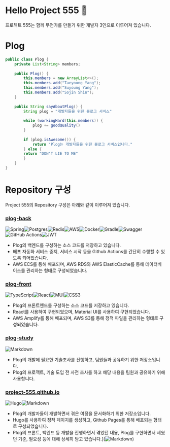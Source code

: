 # Hello Project 555 👋
프로젝트 555는 함께 무언가를 만들기 위한 개발자 3인으로 이루어져 있습니다.


# Plog
```java
public class Plog {
    private List<String> members;
    
    public Plog() {
        this.members = new ArrayList<>();
        this.members.add("Taeyoung Yang");
        this.members.add("Suyoung Yang");
        this.members.add("Sojin Shin");
    }
    
    public String sayAboutPlog() {
        String plog = "개발자들을 위한 블로그 서비스"
        
        while (workingHard(this.members)) {
            plog += goodQuality()
        }
        
        if (plog.isAwesome()) {
            return "Plog는 개발자들을 위한 블로그 서비스입니다."
        } else {
        return "DON'T LIE TO ME"
        }
    }
}
```



# Repository 구성
Project 555의 Repository 구성은 아래와 같이 이루어져 있습니다.

### [plog-back](https://github.com/project-555/plog-back)
![Spring](https://img.shields.io/badge/spring-%236DB33F.svg?style=for-the-badge&logo=spring&logoColor=white)![Postgres](https://img.shields.io/badge/postgres-%23316192.svg?style=for-the-badge&logo=postgresql&logoColor=white)![Redis](https://img.shields.io/badge/redis-%23DD0031.svg?style=for-the-badge&logo=redis&logoColor=white)![AWS](https://img.shields.io/badge/AWS-%23FF9900.svg?style=for-the-badge&logo=amazon-aws&logoColor=white)![Docker](https://img.shields.io/badge/docker-%230db7ed.svg?style=for-the-badge&logo=docker&logoColor=white)![Gradle](https://img.shields.io/badge/Gradle-02303A.svg?style=for-the-badge&logo=Gradle&logoColor=white)![Swagger](https://img.shields.io/badge/-Swagger-%23Clojure?style=for-the-badge&logo=swagger&logoColor=white)![GitHub Actions](https://img.shields.io/badge/github%20actions-%232671E5.svg?style=for-the-badge&logo=githubactions&logoColor=white)![JWT](https://img.shields.io/badge/JWT-black?style=for-the-badge&logo=JSON%20web%20tokens)
- Plog의 백엔드를 구성하는 소스 코드를 저장하고 있습니다.
- 배포 자동화 서비스 중지, 서비스 시작 등을 Github Actions를 간단히 수행할 수 있도록 되어있습니다.
- AWS ECS를 통해 배포되며, AWS RDS와 AWS ElasticCache를 통해 데이터베이스를 관리하는 형태로 구성되었습니다.

### [plog-front](https://github.com/project-555/plog-front)
![TypeScript](https://img.shields.io/badge/typescript-%23007ACC.svg?style=for-the-badge&logo=typescript&logoColor=white)![React](https://img.shields.io/badge/react-%2320232a.svg?style=for-the-badge&logo=react&logoColor=%2361DAFB)![MUI](https://img.shields.io/badge/MUI-%230081CB.svg?style=for-the-badge&logo=mui&logoColor=white)![CSS3](https://img.shields.io/badge/css3-%231572B6.svg?style=for-the-badge&logo=css3&logoColor=white)
- Plog의 프론트엔드를 구성하는 소스 코드를 저장하고 있습니다.
- React를 사용하여 구현되었으며, Material UI를 사용하여 구현되었습니다.
- AWS Amplify를 통해 배포되며, AWS S3를 통해 정적 파일을 관리하는 형태로 구성되었습니다.

### [plog-study](https://github.com/project-555/plog-study)
![Markdown](https://img.shields.io/badge/markdown-%23000000.svg?style=for-the-badge&logo=markdown&logoColor=white)
- Plog의 개발에 필요한 기술조사를 진행하고, 팀원들과 공유하기 위한 저장소입니다.
- Plog의 프로젝트, 기술 도입 전 사전 조사를 하고 해당 내용을 팀원과 공유하기 위해 사용합니다.

### [project-555.github.io](https://github.com/project-555/project-555.github.io)
![Hugo](https://img.shields.io/badge/Hugo-black.svg?style=for-the-badge&logo=Hugo)![Markdown](https://img.shields.io/badge/markdown-%23000000.svg?style=for-the-badge&logo=markdown&logoColor=white)
- Plog의 개발자들이 개발하면서 겪은 여정을 문서화하기 위한 저장소입니다.
- Hugo를 사용하여 정적 페이지를 생성하고, Github Pages를 통해 배포되는 형태로 구성되었습니다.
- Plog의 프론트, 백엔드 등 개발을 진행하면서 겪었던 내용, Plog를 구현하면서 세웠던 기준, 필요성 등에 대해 상세히 담고 있습니다.](![Markdown](https://img.shields.io/badge/markdown-%23000000.svg?style=for-the-badge&logo=markdown&logoColor=white))